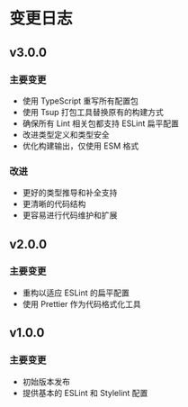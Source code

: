 # 变更日志

## v3.0.0

### 主要变更

- 使用 TypeScript 重写所有配置包
- 使用 Tsup 打包工具替换原有的构建方式
- 确保所有 Lint 相关包都支持 ESLint 扁平配置
- 改进类型定义和类型安全
- 优化构建输出，仅使用 ESM 格式

### 改进

- 更好的类型推导和补全支持
- 更清晰的代码结构
- 更容易进行代码维护和扩展

## v2.0.0

### 主要变更

- 重构以适应 ESLint 的扁平配置
- 使用 Prettier 作为代码格式化工具

## v1.0.0

### 主要变更

- 初始版本发布
- 提供基本的 ESLint 和 Stylelint 配置
